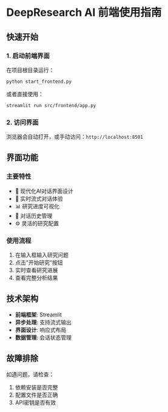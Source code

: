 # DeepResearch AI 前端使用指南

## 快速开始

### 1. 启动前端界面

在项目根目录运行：

```bash
python start_frontend.py
```

或者直接使用：

```bash
streamlit run src/frontend/app.py
```

### 2. 访问界面

浏览器会自动打开，或手动访问：`http://localhost:8501`

## 界面功能

### 主要特性
- 🎨 现代化AI对话界面设计
- 💬 实时流式对话体验  
- 📊 研究进度可视化
- 📝 对话历史管理
- ⚙️ 灵活的研究配置

### 使用流程
1. 在输入框输入研究问题
2. 点击"开始研究"按钮
3. 实时查看研究进展
4. 查看完整分析结果

## 技术架构

- **前端框架**: Streamlit
- **异步处理**: 支持流式输出
- **界面设计**: 响应式布局
- **数据管理**: 会话状态管理

## 故障排除

如遇问题，请检查：
1. 依赖安装是否完整
2. 配置文件是否正确
3. API密钥是否有效